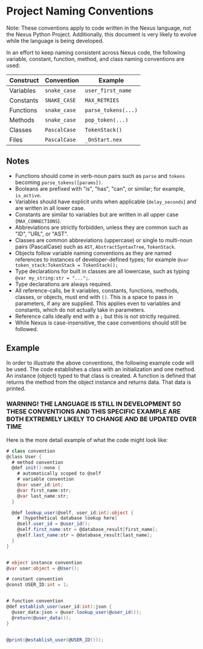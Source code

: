 # Project Naming Conventions

Note: These conventions apply to code written in the Nexus language, not the Nexus Python Project. Additionally, this document is very likely to evolve while the language is being developed.

In an effort to keep naming consistent across Nexus code, the following variable, constant, function, method, and class naming conventions are used:

| Construct | Convention | Example           |
|-----------|------------|-------------------|
|Variables  |`snake_case`|`user_first_name`  |
|Constants  |`SNAKE_CASE`|`MAX_RETRIES`      |
|Functions  |`snake_case`|`parse_tokens(...)`|
|Methods    |`snake_case`|`pop_token(...)`   |
|Classes    |`PascalCase`|`TokenStack()`     |
|Files      |`PascalCase`|`_OnStart.nex`     |

## Notes

- Functions should come in verb-noun pairs such as `parse` and `tokens` becoming `parse_tokens([params])`.
- Booleans are prefixed with "is", "has", "can", or similar; for example, `is_active`.
- Variables should have explicit units when applicable (`delay_seconds`) and are written in all lower case.
- Constants are similar to variables but are written in all upper case (`MAX_CONNECTIONS`).
- Abbreviations are strictly forbidden, unless they are common such as "ID", "URL", or "AST".
- Classes are common abbreviations (uppercase) or single to multi-noun pairs (PascalCase) such as `AST`, `AbstractSyntaxTree`, `TokenStack`.
- Objects follow variable naming conventions as they are named references to instances of developer-defined types; for example `@var token_stack:TokenStack = TokenStack();`
- Type declarations for built in classes are all lowercase, such as typing `@var my_string:str = "...";`.
- Type declarations are always required.
- All reference-calls, be it variables, constants, functions, methods, classes, or objects, must end with `()`. This is a space to pass in parameters, if any are supplied. This applies even to variables and constants, which do not actually take in parameters.
- Reference calls ideally end with a `;` but this is not strictly required.
- While Nexus is case-insensitive, the case conventions should still be followed.

## Example

In order to illustrate the above conventions, the following example code will be used. The code establishes a class with an initialization and one method. An instance (object) typed to that class is created. A function is defined that returns the method from the object instance and returns data. That data is printed.

### WARNING! THE LANGUAGE IS STILL IN DEVELOPMENT SO THESE CONVENTIONS AND THIS SPECIFIC EXAMPLE ARE BOTH EXTREMELY LIKELY TO CHANGE AND BE UPDATED OVER TIME

Here is the more detail example of what the code might look like:

<!-- C# used as the code block "language" as Nexus syntax highlighting doesn't exist yet ... C# happened to work well enough -->
```C#
# class convention
@class User {
  # method convention
  @def init():none {
    # automatically scoped to @self
    # variable convention
    @var user_id:int;
    @var first_name:str;
    @var last_name:str;
  }

  @def lookup_user(@self, user_id:int):object {
    # [hypothetical database lookup here]
    @self.user_id = @user_id();
    @self.first_name:str = @database_result[first_name];
    @self.last_name:str = @database_result[last_name];
  }
}


# object instance convention
@var user:object = @User();

# constant convention
@const USER_ID:int = 1;


# function convention
@def establish_user(user_id:int):json {
  @user_data:json = @user.lookup_user(@user_id());
  @return(@user_data());
}


@print(@establish_user(@USER_ID()));

```

